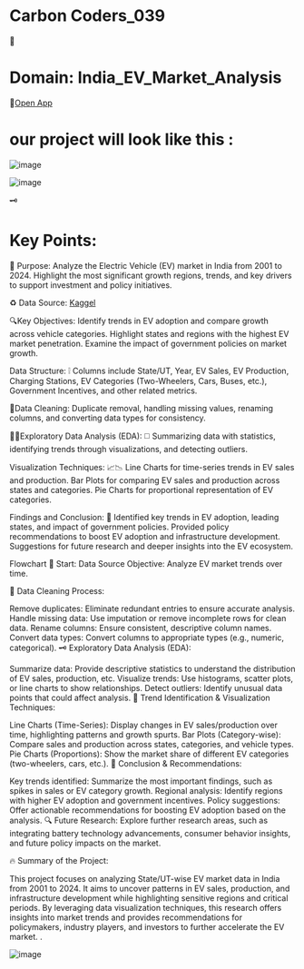 # Carbon Coders_039

🚗

# Domain: India_EV_Market_Analysis

 🚓[Open App](https://indianev.streamlit.app/)

# our project will look like this : 
![image](https://github.com/user-attachments/assets/a06d44b2-c2c8-4b38-af35-596774231141)

![image](https://github.com/user-attachments/assets/b4c78553-4985-4ba1-8625-0bfe7c903748)


🗝️
# Key Points:
🚀 Purpose: Analyze the Electric Vehicle (EV) market in India from 2001 to 2024. Highlight the most significant growth regions, trends, and key drivers to support investment and policy initiatives.

♻️ Data Source:  [Kaggel](https://www.kaggle.com/datasets/srinrealyf/india-ev-market-data) 

🔍Key Objectives:
 Identify trends in EV adoption and compare growth across vehicle categories. Highlight states and regions with the highest EV market penetration. Examine the impact of government policies on market growth.

Data Structure:
❕ Columns include State/UT, Year, EV Sales, EV Production, Charging Stations, EV Categories (Two-Wheelers, Cars, Buses, etc.), Government Incentives, and other related metrics.

🧹Data Cleaning:
Duplicate removal, handling missing values, renaming columns, and converting data types for consistency.

👨‍💻Exploratory Data Analysis (EDA):
◻️ Summarizing data with statistics, identifying trends through visualizations, and detecting outliers.

Visualization Techniques:
📈📉 Line Charts for time-series trends in EV sales and production. Bar Plots for comparing EV sales and production across states and categories. Pie Charts for proportional representation of EV categories.

Findings and Conclusion:
🚕 Identified key trends in EV adoption, leading states, and impact of government policies. Provided policy recommendations to boost EV adoption and infrastructure development. Suggestions for future research and deeper insights into the EV ecosystem.

Flowchart
🚎 Start: Data Source
Objective: Analyze EV market trends over time.

🌊 Data Cleaning Process:

Remove duplicates: Eliminate redundant entries to ensure accurate analysis.
Handle missing data: Use imputation or remove incomplete rows for clean data.
Rename columns: Ensure consistent, descriptive column names.
Convert data types: Convert columns to appropriate types (e.g., numeric, categorical).
🗝️ Exploratory Data Analysis (EDA):

Summarize data: Provide descriptive statistics to understand the distribution of EV sales, production, etc.
Visualize trends: Use histograms, scatter plots, or line charts to show relationships.
Detect outliers: Identify unusual data points that could affect analysis.
🚀 Trend Identification & Visualization Techniques:

Line Charts (Time-Series): Display changes in EV sales/production over time, highlighting patterns and growth spurts.
Bar Plots (Category-wise): Compare sales and production across states, categories, and vehicle types.
Pie Charts (Proportions): Show the market share of different EV categories (two-wheelers, cars, etc.).
🥀 Conclusion & Recommendations:

Key trends identified: Summarize the most important findings, such as spikes in sales or EV category growth.
Regional analysis: Identify regions with higher EV adoption and government incentives.
Policy suggestions: Offer actionable recommendations for boosting EV adoption based on the analysis.
🔍 Future Research: Explore further research areas, such as integrating battery technology advancements, consumer behavior insights, and future policy impacts on the market.

🔥 Summary of the Project:

This project focuses on analyzing State/UT-wise EV market data in India from 2001 to 2024. It aims to uncover patterns in EV sales, production, and infrastructure development while highlighting sensitive regions and critical periods. By leveraging data visualization techniques, this research offers insights into market trends and provides recommendations for policymakers, industry players, and investors to further accelerate the EV market.
.

![image](https://github.com/user-attachments/assets/5662a59d-ab77-4564-84f3-2479fef92a7a)

